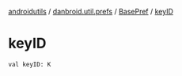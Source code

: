 [androidutils](../../index.md) / [danbroid.util.prefs](../index.md) / [BasePref](index.md) / [keyID](./key-i-d.md)

# keyID

`val keyID: K`